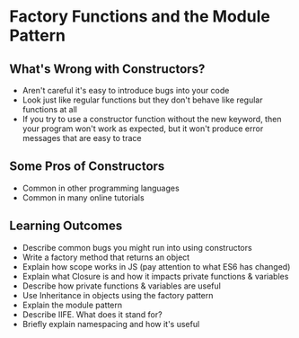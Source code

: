 # Factory Functions and the Module Pattern

## What's Wrong with Constructors?

- Aren't careful it's easy to introduce bugs into your code
- Look just like regular functions but they don't behave like regular functions at all
- If you try to use a constructor function without the new keyword, then your program won't work as expected, but it won't produce error messages that are easy to trace

## Some Pros of Constructors

- Common in other programming languages
- Common in many online tutorials

## Learning Outcomes

- Describe common bugs you might run into using constructors
- Write a factory method that returns an object
- Explain how scope works in JS (pay attention to what ES6 has changed)
- Explain what Closure is and how it impacts private functions & variables
- Describe how private functions & variables are useful
- Use Inheritance in objects using the factory pattern
- Explain the module pattern
- Describe IIFE. What does it stand for?
- Briefly explain namespacing and how it's useful
